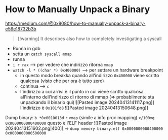 # How to Manually Unpack a Binary
https://medium.com/@0x8080/how-to-manually-unpack-a-binary-e56e18732b3b

>[!warning] It describes also
>how to completely investigating a syscall



- Runna in gdb
- setta un `catch syscall mmap`
- runna
- `i r rax` -->  per vedere che indirizzo ritorna `mmap`
- `watch -l * ((char *) 0x400000)` -->  per settare un hardware breakpoint
	- in questo modo breakka quando all'indirizzo `0x400000` viene scritto qualcosa
	  (visto che per ora è tutto zero)
	- continua -->  `c`
	- l'indirizzo a cui arrivi è il punto in cui viene scritto qualcosa all'interno dell'indirizzo di ritorno di mmap (=> probabilmente sta unpackando il binario qui)![[Pasted image 20240413141117.png]]
	  l'indirizzo è `0x101fd8`
![[Pasted image 20240413150648.png]]

Dump binary:
`b *0x0010013d`
`r`
`vmap` (simile a info proc mapping)
`x/100xg 0x0000000000400000`
questo è l'ELF header
![[Pasted image 20240413151602.png|400]]
=>
`dump memory binary.elf 0x0000000000400000 0x0000000000506000`
